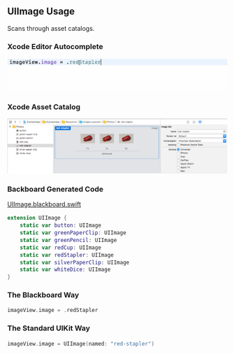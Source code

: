 ## UIImage Usage

Scans through asset catalogs.

### Xcode Editor Autocomplete

![Autocomplete UIImage](Images/AutocompleteUIImage.gif)

### Xcode Asset Catalog

![Asset Image Red Stapler](Images/AssetImageRedStapler.png)

### Backboard Generated Code

[UIImage.blackboard.swift](/ExampleApp/Source/Generated/UIImage.blackboard.swift)

```swift
extension UIImage {
    static var button: UIImage
    static var greenPaperClip: UIImage
    static var greenPencil: UIImage
    static var redCup: UIImage
    static var redStapler: UIImage
    static var silverPaperClip: UIImage
    static var whiteDice: UIImage
}
```

### The Blackboard Way

```swift
imageView.image = .redStapler
```

### The Standard UIKit Way

```swift
imageView.image = UIImage(named: "red-stapler")
```
